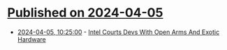 # [Published on 2024-04-05](index.md)

* [2024-04-05, 10:25:00](https://soylentnews.org/article.pl?sid=24/04/04/033256&from=rss) - [Intel Courts Devs With Open Arms And Exotic Hardware ](https://soylentnews.org/article.pl?sid=24/04/04/033256&from=rss)
